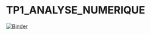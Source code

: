 # TP1_ANALYSE_NUMERIQUE
[![Binder](https://mybinder.org/badge_logo.svg)](https://mybinder.org/v2/gh/rania409/TP1_ANALYSE_NUMERIQUE/main)
